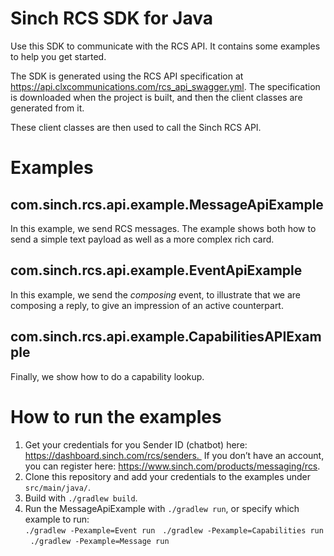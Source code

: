 #  Sinch RCS SDK for Java

Use this SDK to communicate with the RCS API. It contains some examples to help you get started.

The SDK is generated using the RCS API specification at 
https://api.clxcommunications.com/rcs_api_swagger.yml. The specification is downloaded when the 
project is built, and then the client classes are generated from it.

These client classes are then used to call the Sinch RCS API.

# Examples

## com.sinch.rcs.api.example.MessageApiExample 

In this example, we send RCS messages. The example shows both how to send a simple text payload as 
 well as a more complex rich card.

## com.sinch.rcs.api.example.EventApiExample
 
In this example, we send the _composing_ event, to illustrate that we are composing a reply, to
give an impression of an active counterpart.

## com.sinch.rcs.api.example.CapabilitiesAPIExample

Finally, we show how to do a capability lookup.  

# How to run the examples

1. Get your credentials for you Sender ID (chatbot) here: https://dashboard.sinch.com/rcs/senders. 
If you don’t have an account, you can register here: https://www.sinch.com/products/messaging/rcs.
2. Clone this repository and add your credentials to the examples under `src/main/java/`.
3. Build with `./gradlew build`.
4. Run the MessageApiExample with `./gradlew run`, or specify which example to run:  
`./gradlew -Pexample=Event run`   
`./gradlew -Pexample=Capabilities run`  
`./gradlew -Pexample=Message run`
